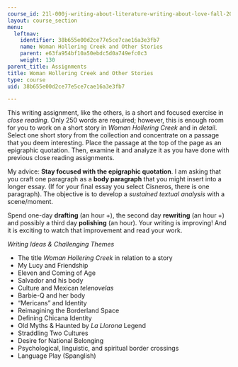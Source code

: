 ```yaml
---
course_id: 21l-000j-writing-about-literature-writing-about-love-fall-2015
layout: course_section
menu:
  leftnav:
    identifier: 38b655e00d2ce77e5ce7cae16a3e3fb7
    name: Woman Hollering Creek and Other Stories
    parent: e63fa954bf10a50ebdc5d0a749efc0c3
    weight: 130
parent_title: Assignments
title: Woman Hollering Creek and Other Stories
type: course
uid: 38b655e00d2ce77e5ce7cae16a3e3fb7

---
```


This writing assignment, like the others, is a short and focused exercise in _close reading_. Only 250 words are required; however, this is enough room for you to work on a short story in _Woman Hollering Creek_ and in _detail_. Select one short story from the collection and concentrate on a passage that you deem interesting. Place the passage at the top of the page as an epigraphic quotation. Then, examine it and analyze it as you have done with previous close reading assignments.

My advice: **Stay focused with the epigraphic quotation**. I am asking that you craft one paragraph as a **body paragraph** that you might insert into a longer essay. (If for your final essay you select Cisneros, there is one paragraph). The objective is to develop a _sustained textual analysis_ with a scene/moment.

Spend one-day **drafting** (an hour +), the second day **rewriting** (an hour +) and possibly a third day **polishing** (an hour). Your writing is improving! And it is exciting to watch that improvement and read your work.

_Writing Ideas & Challenging Themes_

*   The title _Woman Hollering Creek_ in relation to a story
*   My Lucy and Friendship
*   Eleven and Coming of Age
*   Salvador and his body
*   Culture and Mexican _telenovelas_
*   Barbie-Q and her body
*   “Mericans” and Identity
*   Reimagining the Borderland Space
*   Defining Chicana Identity
*   Old Myths & Haunted by _La Llorona_ Legend
*   Straddling Two Cultures
*   Desire for National Belonging
*   Psychological, linguistic, and spiritual border crossings
*   Language Play (Spanglish)